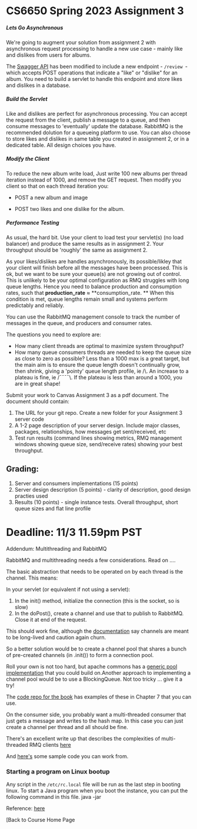 # CS6650 Spring 2023  Assignment 3

##### Lets Go Asynchronous

We're going to augment your solution from assignment 2 with asynchronous request processing to handle a new use case - mainly like and dislikes from users for albums. 

The [Swagger API](https://app.swaggerhub.com/apis/IGORTON/AlbumStore/1.1#) has been modified to include a new endpoint - `/review `- which accepts POST operations that indicate a "like" or "dislike" for an album.  You need to build a servlet to handle this endpoint and store likes and dislikes in a database.

##### Build the Servlet

Like and dislikes are perfect for asynchronous processing. You can accept the request from the client, publish a message to a queue, and then consume messages to 'eventually' update the database. RabbitMQ is the recommended dolution for a queueing platform to use. You can also choose to store likes and dislikes in same table you created in assignment 2, or in a dedicated table. All design choices you have. 

##### Modify the Client

To reduce the new album write load, Just write 100 new albums per thread iteration instead of 1000, and remove the GET request. Then modify you client so that on each thread iteration you:

- POST a new album and image

- POST two likes and one dislike for the album.

##### Performance Testing

As usual, the hard bit. Use your client to load test your servlet(s) (no load balancer) and produce the same results as in assignment 2. Your throughput should be 'roughly' the same as assignment 2.

As your likes/dislikes are handles asynchronously, its possible/likley that your client will finish before all the messages have been processed. This is ok, but we want to be sure your queue(s) are not growing  out of control.   This is unlikely to be your optimal configuration as RMQ struggles with long queue lengths. Hence you need to balance production and consumption rates, such that **production_rate** ≈ **consumption_rate. ** When this condition is met, queue lengths remain small and systems perform predictably and reliably.

You can use the RabbitMQ management console to track the number of messages in the queue, and producers and consumer rates.

The questions you need to explore are:

* How many client threads are optimal to maximize system throughput?
* How many queue consumers threads are needed to keep the queue size as close to zero as possible? Less than a 1000 max is a great target, but the main aim is to ensure the queue length doesn't continually grow, then shrink, giving a 'pointy' queue length profile, ie /\\. An increase to a plateau is fine, ie /¯¯¯¯\\. If the plateau is less than around a 1000, you are in great shape!

Submit your work to Canvas Assignment 3 as a pdf document. The document should contain:

1. The URL for your git repo. Create a new folder for your Assignment 3 server code
2. A 1-2 page description of your server design. Include major classes, packages, relationships, how messages get sent/received, etc
3. Test run results (command lines showing metrics, RMQ management windows showing queue size, send/receive rates) showing your best throughput.
   
   

## Grading:

1. Server and consumers implementations (15 points)
2. Server design description (5 points) - clarity of description, good design practies used
3. Results (10 points) - single instance tests. Overall throughput, short queue sizes and flat line profile
   
   

# Deadline: 11/3 11.59pm PST







Addendum: Multithreading and RabbitMQ

RabbitMQ and multithreading needs a few considerations. Read on ....

The basic abstraction that needs to be operated on by each thread is the channel. This means:

In your servlet (or equivalent if not using a servlet):

1. In the init() method, initialize the connection (this is the socket, so is slow)
2. In the doPost(), create a channel and use that to publish to RabbitMQ. Close it at end of the request.

This should work fine, although the [documentation](https://www.rabbitmq.com/api-guide.html#concurrency) say channels are meant to be long-lived and caution again churn.

So a better solution would be to create a channel pool that shares a bunch of pre-created channels (in .init()) to form a connection pool.

Roll your own is not too hard, but apache commons has a [generic pool implementation](http://commons.apache.org/proper/commons-pool/examples.html) that you could build on.Another approach to implementing a channel pool would be to use a BlockingQueue. Not too tricky ... give it a try!

The [code repo for the book](https://github.com/gortonator/foundations-of-scalable-systems) has examples of these in Chapter 7 that you can use.

On the consumer side, you probably want a multi-threaded consumer that just gets a message and writes to the hash map. In this case you can just create a channel per thread and all should be fine.

There's an excellent write up that describes the complexities of multi-threaded RMQ clients [here](http://moi.vonos.net/bigdata/rabbitmq-threading/)

And [here's](https://github.com/gortonator/bsds-6650/tree/master/code/week-6) some sample code you can work from.

### Starting a program on Linux bootup

Any script in the `/etc/rc.local` file will be run as the last step in booting linux. To start a Java program when you boot the instance, you can put the following command in this file. java -jar <pathToYourJar>

Reference: [here](https://unix.stackexchange.com/questions/49626/purpose-and-typical-usage-of-etc-rc-local)

[Back to Course Home Page

##### 
